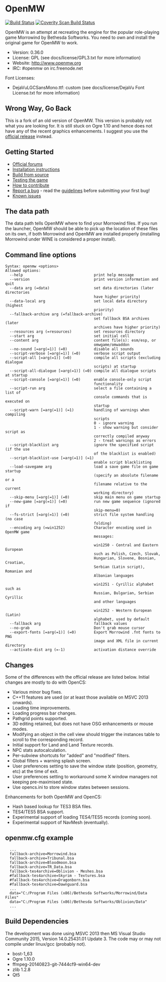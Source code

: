 OpenMW
======

[![Build Status](https://img.shields.io/travis/OpenMW/openmw.svg)](https://travis-ci.org/OpenMW/openmw) [![Coverity Scan Build Status](https://scan.coverity.com/projects/3740/badge.svg)](https://scan.coverity.com/projects/3740)

OpenMW is an attempt at recreating the engine for the popular role-playing game
Morrowind by Bethesda Softworks. You need to own and install the original game for OpenMW to work.

* Version: 0.36.0
* License: GPL (see docs/license/GPL3.txt for more information)
* Website: http://www.openmw.org
* IRC: #openmw on irc.freenode.net

Font Licenses:
* DejaVuLGCSansMono.ttf: custom (see docs/license/DejaVu Font License.txt for more information)

Wrong Way, Go Back
------------------

This is a fork of an old version of OpenMW.  This version is probably not what you are looking for.  It is still stuck on Ogre 1.10 and hence does not have any of the recent graphics enhancements.  I suggest you use the [official release](https://github.com/OpenMW/openmw) instead.

Getting Started
---------------

* [Official forums](https://forum.openmw.org/)
* [Installation instructions](https://wiki.openmw.org/index.php?title=Installation_Instructions)
* [Build from source](https://wiki.openmw.org/index.php?title=Development_Environment_Setup)
* [Testing the game](https://wiki.openmw.org/index.php?title=Testing)
* [How to contribute](https://wiki.openmw.org/index.php?title=Contribution_Wanted)
* [Report a bug](http://bugs.openmw.org/projects/openmw) - read the [guidelines](https://wiki.openmw.org/index.php?title=Bug_Reporting_Guidelines) before submitting your first bug!
* [Known issues](http://bugs.openmw.org/projects/openmw/issues?utf8=%E2%9C%93&set_filter=1&f%5B%5D=status_id&op%5Bstatus_id%5D=%3D&v%5Bstatus_id%5D%5B%5D=7&f%5B%5D=tracker_id&op%5Btracker_id%5D=%3D&v%5Btracker_id%5D%5B%5D=1&f%5B%5D=&c%5B%5D=project&c%5B%5D=tracker&c%5B%5D=status&c%5B%5D=priority&c%5B%5D=subject&c%5B%5D=assigned_to&c%5B%5D=updated_on&group_by=tracker)

The data path
-------------

The data path tells OpenMW where to find your Morrowind files. If you run the launcher, OpenMW should be able to pick up the location of these files on its own, if both Morrowind and OpenMW are installed properly (installing Morrowind under WINE is considered a proper install).

Command line options
--------------------

    Syntax: openmw <options>
    Allowed options:
      --help                                print help message
      --version                             print version information and quit
      --data arg (=data)                    set data directories (later directories
                                            have higher priority)
      --data-local arg                      set local data directory (highest
                                            priority)
      --fallback-archive arg (=fallback-archive)
                                            set fallback BSA archives (later
                                            archives have higher priority)
      --resources arg (=resources)          set resources directory
      --start arg                           set initial cell
      --content arg                         content file(s): esm/esp, or
                                            omwgame/omwaddon
      --no-sound [=arg(=1)] (=0)            disable all sounds
      --script-verbose [=arg(=1)] (=0)      verbose script output
      --script-all [=arg(=1)] (=0)          compile all scripts (excluding dialogue
                                            scripts) at startup
      --script-all-dialogue [=arg(=1)] (=0) compile all dialogue scripts at startup
      --script-console [=arg(=1)] (=0)      enable console-only script
                                            functionality
      --script-run arg                      select a file containing a list of
                                            console commands that is executed on
                                            startup
      --script-warn [=arg(=1)] (=1)         handling of warnings when compiling
                                            scripts
                                            0 - ignore warning
                                            1 - show warning but consider script as
                                            correctly compiled anyway
                                            2 - treat warnings as errors
      --script-blacklist arg                ignore the specified script (if the use
                                            of the blacklist is enabled)
      --script-blacklist-use [=arg(=1)] (=1)
                                            enable script blacklisting
      --load-savegame arg                   load a save game file on game startup
                                            (specify an absolute filename or a
                                            filename relative to the current
                                            working directory)
      --skip-menu [=arg(=1)] (=0)           skip main menu on game startup
      --new-game [=arg(=1)] (=0)            run new game sequence (ignored if
                                            skip-menu=0)
      --fs-strict [=arg(=1)] (=0)           strict file system handling (no case
                                            folding)
      --encoding arg (=win1252)             Character encoding used in OpenMW game
                                            messages:

                                            win1250 - Central and Eastern European
                                            such as Polish, Czech, Slovak,
                                            Hungarian, Slovene, Bosnian, Croatian,
                                            Serbian (Latin script), Romanian and
                                            Albanian languages

                                            win1251 - Cyrillic alphabet such as
                                            Russian, Bulgarian, Serbian Cyrillic
                                            and other languages

                                            win1252 - Western European (Latin)
                                            alphabet, used by default
      --fallback arg                        fallback values
      --no-grab                             Don't grab mouse cursor
      --export-fonts [=arg(=1)] (=0)        Export Morrowind .fnt fonts to PNG
                                            image and XML file in current directory
      --activate-dist arg (=-1)             activation distance override

Changes
-------

Some of the differences with the official release are listed below.  Initial changes are mostly to do with OpenCS:

* Various minor bug fixes.
* C++11 features are used (or at least those available on MSVC 2013 onwards).
* Loading time improvements.
* Loading progress bar changes.
* Pathgrid points supported.
* 3D editing retained, but does not have OSG enhancements or mouse modes.
* Modifying an object in the cell view should trigger the instances table to scroll to the corresponding record.
* Initial support for Land and Land Texture records.
* NPC stats autocalculation.
* Per-subview shortcuts for "added" and "modified" filters.
* Global filters + warning splash screen.
* User preferences setting to save the window state (position, geometry, etc) at the time of exit.
* User preferences setting to workaround some X window managers not keeping pre-maximised state.
* Use opencs.ini to store window states between sessions.

Enhancements for both OpenMW and OpenCS:

* Hash based lookup for TES3 BSA files.
* TES4/TES5 BSA support.
* Experimental support of loading TES4/TES5 records (coming soon).
* Experimental support of NavMesh (eventually).

openmw.cfg example
------------------

      ...
      fallback-archive=Morrowind.bsa
      fallback-archive=Tribunal.bsa
      fallback-archive=Bloodmoon.bsa
      fallback-archive=TR_Data.bsa
      fallback-tes4archive=Oblivion - Meshes.bsa
      #fallback-tes4archive=Skyrim - Textures.bsa
      #fallback-tes4archive=Dragonborn.bsa
      #fallback-tes4archive=Dawnguard.bsa
      ...
      data="C:/Program Files (x86)/Bethesda Softworks/Morrowind/Data Files"
      data="C:/Program Files (x86)/Bethesda Softworks/Oblivion/Data"
      ...

Build Dependencies
------------------

The development was done using MSVC 2013 then MS Visual Studio Community 2015, Version 14.0.25431.01 Update 3.  The code may or may not compile under linux/gcc (probably not).

* bost-1_63
* Ogre 1.10.0
* ffmpeg-20140823-git-7444cf9-win64-dev
* zlib 1.2.8
* Qt5

